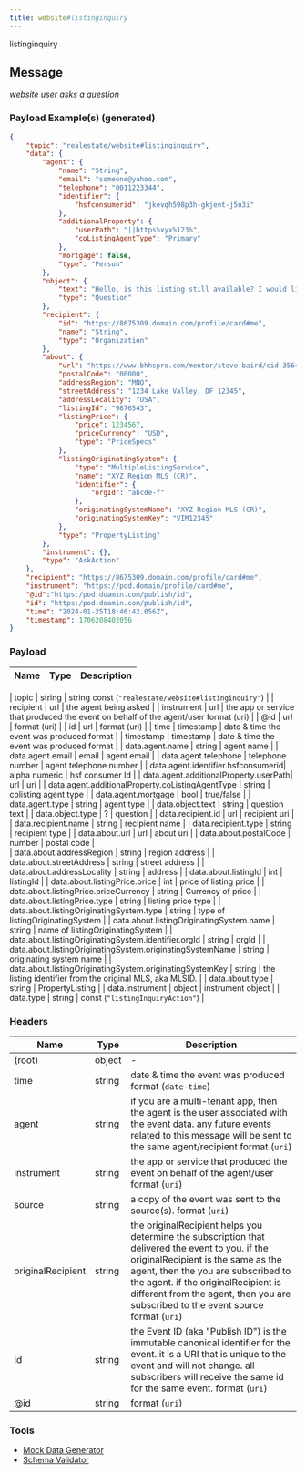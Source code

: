 ```yaml
---
title: website#listinginquiry
---
```

listinginquiry
## Message

_website user asks a question_

### Payload Example(s) (generated)

```json
{   
    "topic": "realestate/website#listinginquiry",
    "data": {
        "agent": {
            "name": "String",
            "email": "someone@yahoo.com",
            "telephone": "0011223344",
            "identifier": {
                "hsfconsumerid": "jkevqh598p3h-gkjent-j5n3i"
            },
            "additionalProperty": {
                "userPath": "||https%xyx%123%",
                "coListingAgentType": "Primary"
            },
            "mortgage": false,
            "type": "Person"
        },
        "object": {
            "text": "Hello, is this listing still available? I would like more information about 7158 Golden. Thank you! ",
            "type": "Question"
        },
        "recipient": {
            "id": "https://8675309.domain.com/profile/card#me",
            "name": "String",
            "type": "Organization"
        },
        "about": {
            "url": "https://www.bhhspro.com/mentor/steve-baird/cid-356481/oh/889-hartford-drive-44035/pid-338005633",
            "postalCode": "00000",
            "addressRegion": "MNO",
            "streetAddress": "1234 Lake Valley, DF 12345",
            "addressLocality": "USA",
            "listingId": "9876543",
            "listingPrice": {
                "price": 1234567,
                "priceCurrency": "USD",
                "type": "PriceSpecs"
            },
            "listingOriginatingSystem": {
                "type": "MultipleListingService",
                "name": "XYZ Region MLS (CR)",
                "identifier": {
                    "orgId": "abcde-f"
                },
                "originatingSystemName": "XYZ Region MLS (CR)",
                "originatingSystemKey": "VIM12345"
            },
            "type": "PropertyListing"
        },
        "instrument": {},
        "type": "AskAction"
    },
    "recipient": "https://8675309.domain.com/profile/card#me",
    "instrument": "https://pod.domain/profile/card#me",
    "@id":"https:/pod.doamin.com/publish/id",
    "id": "https:/pod.doamin.com/publish/id",
    "time": "2024-01-25T18:46:42.056Z",
    "timestamp": 1706208402056
}
```

### Payload

| Name                                             | Type                           |Description  |                                                                                                                                                                                                                                                                                                                                                                                   
| ------------------------------------------------ | ------------------------------------- | --------------------------------------------------------------------------------------------------------------------------------------------------------------------------------------------------------------------------------------------------------------------------------------------------------------------------------------------------------------------------------------------------------------------------------------------------------------------------------------------------------------------------------------------------------------------------------------------------------------------------------------------------------------------------------------------------------------------------------------------------------------------------------------------------------------------------------------------------------------------- |

| topic                          |  string                            |  string const (`"realestate/website#listinginquiry"`)  |
| recipient                      |  url                               | the agent being asked |
| instrument                     |  url                               | the app or service that produced the event on behalf of the agent/user format (uri) |
| @id                            |  url                               | format (uri) |
| id                             |  url                               | format (uri) |
| time                           |  timestamp                         | date & time the event was produced format |
| timestamp                      |  timestamp                         | date & time the event was produced format |
| data.agent.name                |   string                           | agent name |
| data.agent.email               |  email                             | agent email |
| data.agent.telephone           |  telephone number                  | agent telephone number |
| data.agent.identifier.hsfconsumerid|   alpha numeric                | hsf consumer Id |
| data.agent.additionalProperty.userPath|  url                        | uri |
| data.agent.additionalProperty.coListingAgentType |  string          | colisting agent type |
| data.agent.mortgage            |  bool                              | true/false |
| data.agent.type                |  string                            | agent type |
| data.object.text               |  string                            | question text |
| data.object.type               |  ?                                 | question |
| data.recipient.id              |  url                               | recipient uri | 
| data.recipient.name            |  string                            | recipient name |
| data.recipient.type            |  string                            | recipient type  |
| data.about.url                 |  url                               | about uri  |
| data.about.postalCode          |  number                            | postal code |    
| data.about.addressRegion       |  string                            | region address |
| data.about.streetAddress       |  string                            | street address |
| data.about.addressLocality     |  string                            | address |
| data.about.listingId           |  int                               | listingId |
| data.about.listingPrice.price  |  int                               | price of listing price |
| data.about.listingPrice.priceCurrency |  string                     | Currency of price |
| data.about.listingPrice.type   |  string                            | listing price type |
| data.about.listingOriginatingSystem.type |  string                  | type of listingOriginatingSystem |
| data.about.listingOriginatingSystem.name |  string                  | name of listingOriginatingSystem |
| data.about.listingOriginatingSystem.identifier.orgId |  string      | orgId |
| data.about.listingOriginatingSystem.originatingSystemName |  string | originating system name |
| data.about.listingOriginatingSystem.originatingSystemKey  |  string | the listing identifier from the original MLS, aka MLSID. |
| data.about.type                |  string                            |  PropertyListing |
| data.instrument                |  object                            |  instrument object |
| data.type                      |  string                            |  const (`"listingInquiryAction"`) |
                                                

### Headers

| Name              | Type   | Description                                                                                                                                                                                                                                                                                               |
| ----------------- | ------ | --------------------------------------------------------------------------------------------------------------------------------------------------------------------------------------------------------------------------------------------------------------------------------------------------------- |
| (root)            | object | -                                                                                                                                                                                                                                                                                                         |
| time              | string | date & time the event was produced format (`date-time`)                                                                                                                                                                                                                                                   |
| agent             | string | if you are a multi-tenant app, then the agent is the user associated with the event data. any future events related to this message will be sent to the same agent/recipient format (`uri`)                                                                                                               |
| instrument        | string | the app or service that produced the event on behalf of the agent/user format (`uri`)                                                                                                                                                                                                                     |
| source            | string | a copy of the event was sent to the source(s). format (`uri`)                                                                                                                                                                                                                                             |
| originalRecipient | string | the originalRecipient helps you determine the subscription that delivered the event to you. if the originalRecipient is the same as the agent, then the you are subscribed to the agent. if the originalRecipient is different from the agent, then you are subscribed to the event source format (`uri`) |
| id                | string | the Event ID (aka "Publish ID") is the immutable canonical identifier for the event. it is a URI that is unique to the event and will not change. all subscribers will receive the same id for the same event. format (`uri`)                                                                             |
| @id               | string | format (`uri`)                                                                                                                                                                                                                                                                                            |

### Tools

- [Mock Data Generator](/tools/mock-data-generator)
- [Schema Validator](/tools/validate)
